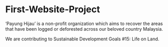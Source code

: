 # First-Website-Project

‘Payung Hijau’ is a non-profit organization which aims to recover the areas that have been 
logged or deforested across our beloved country Malaysia.

We are contributing to Sustainable Development Goals #15: Life on Land.
